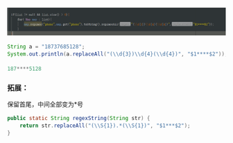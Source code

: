 ![QQ图片20190723104529](assets/QQ图片20190723104529.png)

```java
String a = "18737685128";
System.out.println(a.replaceAll("(\\d{3})\\d{4}(\\d{4})", "$1****$2"));

187****5128
```

### 拓展：

保留首尾，中间全部变为*号

```java
public static String regexString(String str) {
    return str.replaceAll("(\\S{1}).*(\\S{1})", "$1***$2");
}
```

